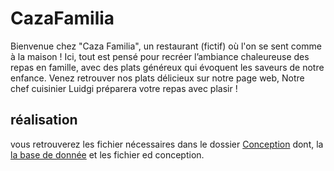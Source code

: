# CazaFamilia
Bienvenue chez "Caza Familia", un restaurant (fictif) où l'on se sent comme à la maison ! Ici, tout est pensé pour recréer l’ambiance chaleureuse des repas en famille, avec des plats généreux qui évoquent les saveurs de notre enfance.
Venez retrouver nos plats délicieux sur notre page web, Notre chef cuisinier Luidgi préparera votre repas avec plasir ! 
 ## réalisation
 vous retrouverez les fichier nécessaires dans le dossier [Conception](conception) dont, la [la base de donnée]("conception/bdd") et les fichier ed conception.
